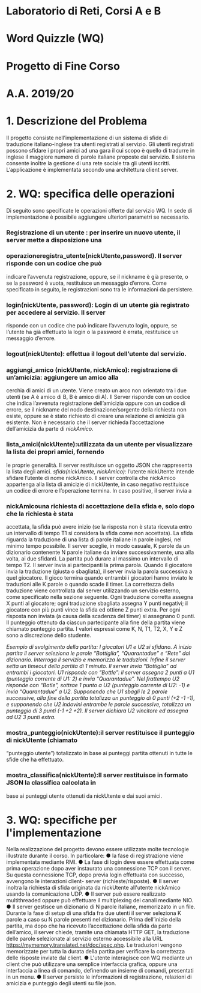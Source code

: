 # Laboratorio di Reti, Corsi A e B

# Word Quizzle (WQ)

# Progetto di Fine Corso

# A.A. 2019/20

# 1. Descrizione del Problema

Il progetto consiste nell’implementazione di un sistema di sfide di traduzione italiano-inglese tra
utenti registrati al servizio. Gli utenti registrati possono sfidare i propri amici ad una gara il cui
scopo è quello di tradurre in inglese il maggiore numero di parole italiane proposte dal servizio.
Il sistema consente inoltre la gestione di una rete sociale tra gli utenti iscritti. L’applicazione è
implementata secondo una architettura client server.

# 2. WQ: specifica delle operazioni

Di seguito sono specificate le operazioni offerte dal servizio WQ. In sede di implementazione è
possibile aggiungere ulteriori parametri se necessario.

### Registrazione di un utente ​: per inserire un nuovo utente, il server mette a disposizione una

### operazione ​ registra_utente(nickUtente,password). ​Il server risponde con un codice che può

indicare l’avvenuta registrazione, oppure, se il nickname è già presente, o se la password è
vuota, restituisce un messaggio d’errore. Come specificato in seguito, le registrazioni sono tra
le informazioni da persistere.

### login(nickUtente, password): ​Login di un utente ​già registrato per accedere al servizio. Il server

risponde con un codice che può indicare l’avvenuto login, oppure, se l’utente ha già effettuato la
login o la password è errata, restituisce un messaggio d’errore.

### logout(nickUtente) ​: effettua il logout dell’utente dal servizio.

### aggiungi_amico (nickUtente, nickAmico): ​registrazione di un’amicizia: aggiungere un amico alla

cerchia di amici di un utente. Viene creato un arco non orientato tra i due utenti (se A è amico
di B, B è amico di A). Il Server risponde con un codice che indica l’avvenuta registrazione
dell’amicizia oppure con un codice di errore, se il nickname del nodo destinazione/sorgente
della richiesta non esiste, oppure se è stato richiesto di creare una relazione di amicizia già
esistente. Non è necessario che il server richieda l’accettazione dell’amicizia da parte di
_nickAmico._


### lista_amici(nickUtente): ​utilizzata da ​un utente per visualizzare la lista dei propri amici, fornendo

le proprie generalità. Il server restituisce un oggetto JSON che rappresenta la lista degli amici.
_sfida(nickUtente, nickAmico):_ l’utente nickUtente intende sfidare l’utente di nome nickAmico. Il
server controlla che nickAmico appartenga alla lista di amicizie di nickUtente, in caso negativo
restituisce un codice di errore e l’operazione termina. In caso positivo, il server invia a

### nickAmico ​una richiesta di accettazione della sfida e, solo dopo che la richiesta è stata

accettata, la sfida può avere inizio (se la risposta non è stata ricevuta entro un intervallo di
tempo T1 si considera la sfida come non accettata). La sfida riguarda la traduzione di una lista
di parole italiane in parole inglesi, nel minimo tempo possibile.
Il server sceglie, in modo casuale, K parole da un dizionario contenente N parole italiane da
inviare successivamente, una alla volta, ai due sfidanti. La partita può durare al massimo un
intervallo di tempo T2. Il server invia ai partecipanti la prima parola. Quando il giocatore invia la
traduzione (giusta o sbagliata), il server invia la parola successiva a quel giocatore.
Il gioco termina quando entrambi i giocatori hanno inviato le traduzioni alle K parole o quando
scade il timer.
La correttezza della traduzione viene controllata dal server utilizzando un servizio esterno,
come specificato nella sezione seguente. Ogni traduzione corretta assegna X punti al giocatore;
ogni traduzione sbagliata assegna Y punti negativi; il giocatore con più punti vince la sfida ed
ottiene Z punti extra. Per ogni risposta non inviata (a causa della scadenza del timer) si
assegnano 0 punti. Il punteggio ottenuto da ciascun partecipante alla fine della partita viene
chiamato punteggio partita.
I valori espressi come K, N, T1, T2, X, Y e Z sono a discrezione dello studente.

_Esempio di svolgimento della partita:
I giocatori U1 e U2 si sfidano. A inizio partita il server seleziona le parole “Bottiglia”,
“Quarantadue” e “Rete” dal dizionario. Interroga il servizio e memorizza le traduzioni. Infine il
server setta un timeout della partita di 1 minuto.
Il server invia “Bottiglia” ad entrambi i giocatori. U1 risponde con “Bottle”: il server assegna 2
punti a U1 (punteggio corrente di U1: 2) e invia “Quarantadue”. Nel frattempo U2 risponde con
“Botle”, sottrae 1 punto a U2 (punteggio corrente di U2: -1) e invia “Quarantadue” a U2.
Supponendo che U1 sbagli le 2 parole successive, alla fine della partita totalizza un punteggio
di 0 punti (+2 -1 -1), e supponendo che U2 indovini entrambe le parole successive, totalizza un
punteggio di 3 punti (-1 +2 +2). Il server dichiara U2 vincitore ed assegna ad U2 3 punti extra._

### mostra_punteggio(nickUtente): ​il server restituisce il punteggio di nickUtente (chiamato

“punteggio utente”) totalizzato in base ai punteggi partita ottenuti in tutte le sfide che ha
effettuato.

### mostra_classifica(nickUtente): ​Il server restituisce in formato JSON la classifica calcolata in

base ai punteggi utente ottenuti da nickUtente e dai suoi amici.


# 3. WQ: specifiche per l'implementazione

Nella realizzazione del progetto devono essere utilizzate molte tecnologie illustrate durante il
corso. In particolare:
● la fase di registrazione viene implementata mediante RMI.
● La fase di login deve essere effettuata come prima operazione dopo aver instaurato una
connessione TCP con il server. Su questa connessione TCP, dopo previa login
effettuata con successo, avvengono le interazioni client- server (richieste/risposte).
● Il server inoltra la richiesta di sfida originata da nickUtente all'utente nickAmico usando la
comunicazione UDP.
● Il server può essere realizzato multithreaded oppure può effettuare il multiplexing dei
canali mediante NIO.
● Il server gestisce un dizionario di N parole italiane, memorizzato in un file. Durante la
fase di setup di una sfida fra due utenti il server seleziona K parole a caso su N parole
presenti nel dizionario. Prima dell’inizio della partita, ma dopo che ha ricevuto
l’accettazione della sfida da parte dell’amico, il server chiede, tramite una chiamata
HTTP GET, la traduzione delle parole selezionate al servizio esterno accessibile alla
URL ​https://mymemory.translated.net/doc/spec.php​. Le traduzioni vengono
memorizzate per tutta la durata della partita per verificare la correttezza delle risposte
inviate dal client.
● L'utente interagisce con WQ mediante un client che può utilizzare una semplice
interfaccia grafica, oppure una interfaccia a linea di comando, definendo un insieme di
comandi, presentati in un menu.
● Il server persiste le informazioni di registrazione, relazioni di amicizia e punteggio degli
utenti su file json.
